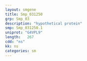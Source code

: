 ```yaml
---
layout: smgene
title: Smp_031250
grp: Smp_03
description: "hypothetical protein"
smp: Smp_031250.1
uniprot: "G4VPL9"
length:   267
cdd: "ns"
kk: ns
categories: sm
---
```

